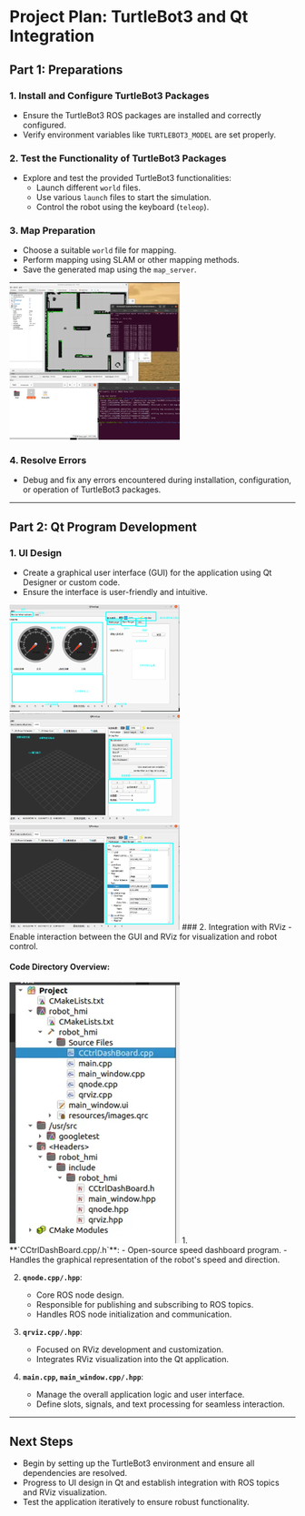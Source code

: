 # Project Plan: TurtleBot3 and Qt Integration

## Part 1: Preparations

### 1. Install and Configure TurtleBot3 Packages
- Ensure the TurtleBot3 ROS packages are installed and correctly configured.
- Verify environment variables like `TURTLEBOT3_MODEL` are set properly.

### 2. Test the Functionality of TurtleBot3 Packages
- Explore and test the provided TurtleBot3 functionalities:
  - Launch different `world` files.
  - Use various `launch` files to start the simulation.
  - Control the robot using the keyboard (`teleop`).

### 3. Map Preparation
- Choose a suitable `world` file for mapping.
- Perform mapping using SLAM or other mapping methods.
- Save the generated map using the `map_server`.

<img src="./1.png" title="Fig 1" width="300">
<img src="./2.png" title="Fig 2" width="300">

### 4. Resolve Errors
- Debug and fix any errors encountered during installation, configuration, or operation of TurtleBot3 packages.

---

## Part 2: Qt Program Development

### 1. UI Design
- Create a graphical user interface (GUI) for the application using Qt Designer or custom code.
- Ensure the interface is user-friendly and intuitive.
<img src="./3.png" title="Fig 3" width="300">
<img src="./4.png" title="Fig 4" width="300">
<img src="./5.png" title="Fig 5" width="300">
### 2. Integration with RViz
- Enable interaction between the GUI and RViz for visualization and robot control.

#### Code Directory Overview:
<img src="./6.png" title="Fig 6" width="300">
1. **`CCtrlDashBoard.cpp/.h`**:
   - Open-source speed dashboard program.
   - Handles the graphical representation of the robot's speed and direction.

2. **`qnode.cpp/.hpp`**:
   - Core ROS node design.
   - Responsible for publishing and subscribing to ROS topics.
   - Handles ROS node initialization and communication.

3. **`qrviz.cpp/.hpp`**:
   - Focused on RViz development and customization.
   - Integrates RViz visualization into the Qt application.

4. **`main.cpp`, `main_window.cpp/.hpp`**:
   - Manage the overall application logic and user interface.
   - Define slots, signals, and text processing for seamless interaction.

---

## Next Steps
- Begin by setting up the TurtleBot3 environment and ensure all dependencies are resolved.
- Progress to UI design in Qt and establish integration with ROS topics and RViz visualization.
- Test the application iteratively to ensure robust functionality.
